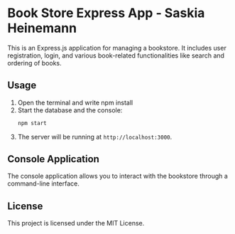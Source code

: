 # Book Store Express App - Saskia Heinemann

This is an Express.js application for managing a bookstore. It includes user registration, login, and various book-related functionalities like search and ordering of books.


## Usage
1. Open the terminal and write npm install 
2. Start the database and the console:
    ```sh
    npm start
    ```
3. The server will be running at `http://localhost:3000`.

## Console Application

The console application allows you to interact with the bookstore through a command-line interface.

## License

This project is licensed under the MIT License.
